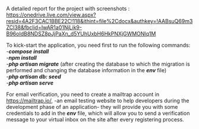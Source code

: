 A detailed report for the project with screenshots : https://onedrive.live.com/view.aspx?resid=4A2F3CAC1BBE22C!118&ithint=file%2Cdocx&authkey=!AABsuQ69m3ZCl38&fbclid=IwAR1a01NjLik9-B96oIdB8NDSZ8pJjPaXn_d5YUhUxbH6HkPNXjGWMONlq1M


To kick-start the application, you need first to run the following commands:
<br>
-***compose install***
<br>
-***npm install***
<br>
-***php artisan migrate*** (after creating the database to which the migration is performed and changing the database information in the ***env*** file)
<br>
-***php artisan db: seed***
<br>
-***php artisan serve***

For email verification, you need to create a mailtrap account in
https://mailtrap.io/, -an email testing website to help developers during the development phase of an application-
they will provide you with some credentials to add in the ***env*** file,  which will allow you to send a verification message to your virtual inbox on the site after every registering process.
